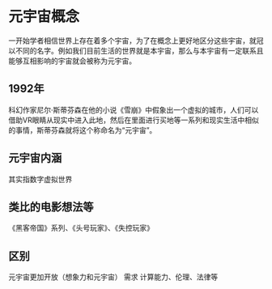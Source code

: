 # 元宇宙概念

一开始学者相信世界上存在着多个宇宙，为了在概念上更好地区分这些宇宙，就冠以不同的名字。例如我们目前生活的世界就是本宇宙，那么与本宇宙有一定联系且能够互相影响的宇宙就会被称为元宇宙。

## 1992年

科幻作家尼尔·斯蒂芬森在他的小说《雪崩》中假象出一个虚拟的城市，人们可以借助VR眼睛从现实中进入此地，然后在里面进行买地等一系列和现实生活中相似的事情，斯蒂芬森就将这个称命名为“元宇宙”。

## 元宇宙内涵

其实指数字虚拟世界

## 类比的电影想法等

《黑客帝国》系列、《头号玩家》、《失控玩家》

## 区别

元宇宙更加开放（想象力和元宇宙）
需求
计算能力、伦理、法律等